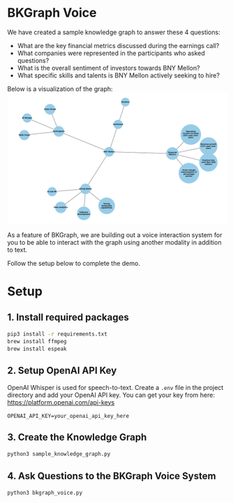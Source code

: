 # BKGraph Voice
We have created a sample knowledge graph to answer these 4 questions:
- What are the key financial metrics discussed during the earnings call?
- What companies were represented in the participants who asked questions?
- What is the overall sentiment of investors towards BNY Mellon?
- What specific skills and talents is BNY Mellon actively seeking to hire?

Below is a visualization of the graph: ![sample knowledge graph](sample_knowledge_graph.png)


As a feature of BKGraph, we are building out a voice interaction system for you to be able to interact with the graph using another modality in addition to text. 


Follow the setup below to complete the demo.

# Setup
## 1. Install required packages
```bash
pip3 install -r requirements.txt
brew install ffmpeg
brew install espeak
```

## 2. Setup OpenAI API Key

OpenAI Whisper is used for speech-to-text. Create a `.env` file in the project directory and add your OpenAI API key. You can get your key from here: https://platform.openai.com/api-keys

```.env
OPENAI_API_KEY=your_openai_api_key_here
```

## 3. Create the Knowledge Graph

```bash
python3 sample_knowledge_graph.py
```

## 4. Ask Questions to the BKGraph Voice System
```bash
python3 bkgraph_voice.py
```